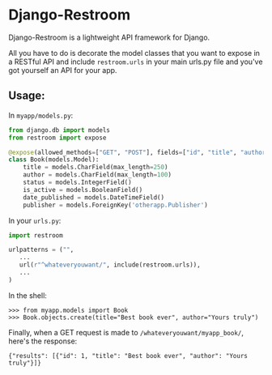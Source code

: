 # Django-Restroom

Django-Restroom is a lightweight API framework for Django.

All you have to do is decorate the model classes that you want to expose in a RESTful API and include `restroom.urls` in your main urls.py file and you've got yourself an API for your app.

## Usage:

In  `myapp/models.py`:

```python
from django.db import models
from restroom import expose

@expose(allowed_methods=["GET", "POST"], fields=["id", "title", "author"])
class Book(models.Model):
    title = models.CharField(max_length=250)
    author = models.CharField(max_length=100)
    status = models.IntegerField()
    is_active = models.BooleanField()
    date_published = models.DateTimeField()
    publisher = models.ForeignKey('otherapp.Publisher')
```

In your `urls.py`:

```python
import restroom

urlpatterns = ("",
   ...
   url(r"^whateveryouwant/", include(restroom.urls)),
   ...
)
```

In the shell:

```
>>> from myapp.models import Book
>>> Book.objects.create(title="Best book ever", author="Yours truly")
```

Finally, when a GET request is made to `/whateveryouwant/myapp_book/`, here's the response:
```
{"results": [{"id": 1, "title": "Best book ever", "author": "Yours truly"}]}
```
